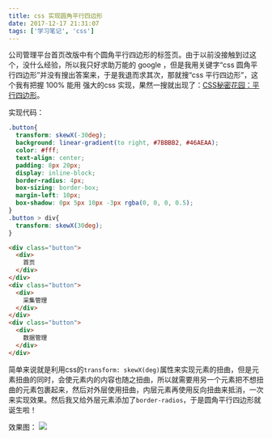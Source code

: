 ```yaml
---
title: css 实现圆角平行四边形
date: 2017-12-17 21:31:07
tags: ['学习笔记', 'css']
---
```

公司管理平台首页改版中有个圆角平行四边形的标签页。由于以前没接触到过这个，没什么经验，所以我只好求助万能的 google ，但是我用关键字“css 圆角平行四边形”并没有搜出答案来，于是我退而求其次，那就搜“css 平行四边形”，这个我有把握 100% 能用 强大的css 实现，果然一搜就出现了：[CSS秘密花园：平行四边形](https://www.w3cplus.com/css3/css-secrets/parallelograms.html)。
<!--more-->
实现代码：
```css
.button{
  transform: skewX(-30deg);
  background: linear-gradient(to right, #7BBBB2, #46AEAA); 
  color: #fff;
  text-align: center;
  padding: 8px 20px;
  display: inline-block;
  border-radius: 4px;
  box-sizing: border-box;
  margin-left: 10px;
  box-shadow: 0px 5px 10px -3px rgba(0, 0, 0, 0.5);
}
.button > div{
  transform: skewX(30deg);
}
```
```html
<div class="button">
  <div>
    首页
  </div>
</div>
<div class="button">
  <div>
    采集管理
  </div>
</div>
<div class="button">
  <div>
    数据管理
  </div>
</div>
```
简单来说就是利用css的`transform: skewX(deg)`属性来实现元素的扭曲，但是元素扭曲的同时，会使元素内的内容也随之扭曲，所以就需要用另一个元素把不想扭曲的元素包裹起来，然后对外层使用扭曲，内层元素再使用反向扭曲来抵消，一次来实现效果。然后我又给外层元素添加了`border-radios`，于是圆角平行四边形就诞生啦！

效果图：
![](https://personal-1251959693.cos.ap-chengdu.myqcloud.com/2018-05-10-144722.png)
